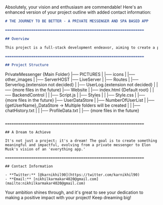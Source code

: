 Absolutely, your vision and enthusiasm are commendable! Here's an enhanced version of your project outline with added contact information:

```markdown
# THE JOURNEY TO BE BETTER - A PRIVATE MESSENGER AND SPA BASED APP

================================================================

## Overview

This project is a full-stack development endeavor, aiming to create a private messenger and single-page application (SPA) with a Python Responder-based server and a NoSQL database. The initial focus is on login functionality, with ambitious plans to evolve into an all-encompassing app inspired by Elon Musk's concept of an 'everything app' (X).

================================================================

## Project Structure

```
PrivateMessenger {Main Folder}
|── PICTURES
|   |── icons
|   |── other_images
|   |── ServerHOST
|── LiveServer
|   |── Routes
|   |── Serverlog.{extension not decided}
|   |── UserLog.{extension not decided}
|   |── {more files in the future}
|── Website
|   |── index.html {Default root}
|   |── BackendControl
|   |   |── Script.js
|   |── Styles
|   |   |── Style.css
|   |── {more files in the future}
|── UserDataStore
|   |── NumberOfUserList
|   |── {getUserName}_DataStore -> Multiple folders will be created
|   |   |── chatHistory.txt
|   |   |── ProfileData.txt
|   |── {more files in the future}
```

================================================================

## A Dream to Achieve

It's not just a project; it's a dream! The goal is to create something meaningful and impactful, evolving from a private messenger to Elon Musk's vision of an 'everything app.'

================================================================

## Contact Information

- **Twitter:** [@karnikhil90](https://twitter.com/karnikhil90)
- **Email:** [nikhilkarmakar4020@gmail.com](mailto:nikhilkarmakar4020@gmail.com)

```

Your ambition shines through, and it's great to see your dedication to making a positive impact with your project! Keep dreaming big!